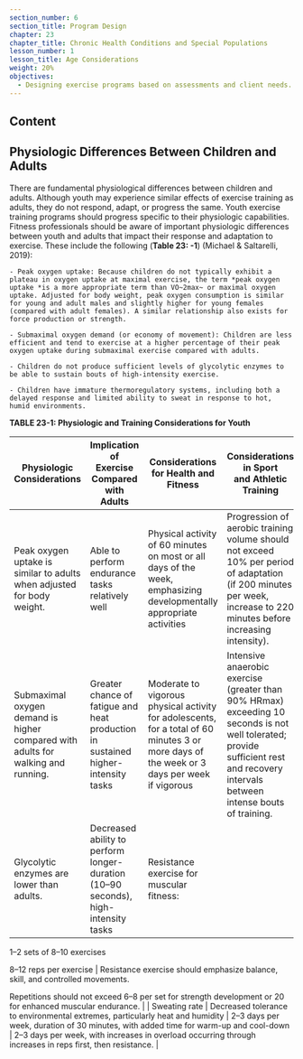 ```yaml
---
section_number: 6
section_title: Program Design
chapter: 23
chapter_title: Chronic Health Conditions and Special Populations
lesson_number: 1
lesson_title: Age Considerations
weight: 20%
objectives:
  - Designing exercise programs based on assessments and client needs.
---
```


## Content
## Physiologic Differences Between Children and Adults

There are fundamental physiological differences between children and adults. Although youth may experience similar effects of exercise training as adults, they do not respond, adapt, or progress the same. Youth exercise training programs should progress specific to their physiologic capabilities. Fitness professionals should be aware of important physiologic differences between youth and adults that impact their response and adaptation to exercise. These include the following (**Table 23: -1**) (Michael & Saltarelli, 2019):

	- Peak oxygen uptake: Because children do not typically exhibit a plateau in oxygen uptake at maximal exercise, the term *peak oxygen uptake *is a more appropriate term than VO~2max~ or maximal oxygen uptake. Adjusted for body weight, peak oxygen consumption is similar for young and adult males and slightly higher for young females (compared with adult females). A similar relationship also exists for force production or strength.

	- Submaximal oxygen demand (or economy of movement): Children are less efficient and tend to exercise at a higher percentage of their peak oxygen uptake during submaximal exercise compared with adults.

	- Children do not produce sufficient levels of glycolytic enzymes to be able to sustain bouts of high-intensity exercise.

	- Children have immature thermoregulatory systems, including both a delayed response and limited ability to sweat in response to hot, humid environments.

**TABLE 23-1: Physiologic and Training Considerations for Youth**

| Physiologic Considerations | Implication of Exercise Compared with Adults | Considerations for Health and Fitness | Considerations in Sport and Athletic Training |
|---|---|---|---|
| Peak oxygen uptake is similar to adults when adjusted for body weight. | Able to perform endurance tasks relatively well | Physical activity of 60 minutes on most or all days of the week, emphasizing developmentally appropriate activities | Progression of aerobic training volume should not exceed 10% per period of adaptation (if 200 minutes per week, increase to 220 minutes before increasing intensity). |
| Submaximal oxygen demand is higher compared with adults for walking and running. | Greater chance of fatigue and heat production in sustained higher-intensity tasks | Moderate to vigorous physical activity for adolescents, for a total of 60 minutes 3 or more days of the week or 3 days per week if vigorous | Intensive anaerobic exercise (greater than 90% HRmax) exceeding 10 seconds is not well tolerated; provide sufficient rest and recovery intervals between intense bouts of training. |
| Glycolytic enzymes are lower than adults. | Decreased ability to perform longer-duration (10–90 seconds), high-intensity tasks | Resistance exercise for muscular fitness:

1–2 sets of 8–10 exercises

8–12 reps per exercise | Resistance exercise should emphasize balance, skill, and controlled movements.

Repetitions should not exceed 6–8 per set for strength development or 20 for enhanced muscular endurance. |
| Sweating rate | Decreased tolerance to environmental extremes, particularly heat and humidity | 2–3 days per week, duration of 30 minutes, with added time for warm-up and cool-down | 2–3 days per week, with increases in overload occurring through increases in reps first, then resistance. |